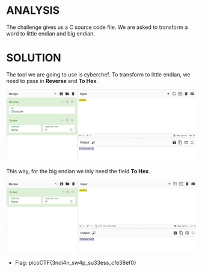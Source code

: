 # ANALYSIS
The challenge gives us a C source code file. We are asked to transform a word to little endian and big endian.  
  

# SOLUTION
The tool we are going to use is cyberchef. To transform to little endian, we need to pass in **Reverse** and **To Hex**.  
  


![](assets/solve1.png)  
  

This way, for the big endian we inly need the field **To Hex**.  
  

![](assets/solve2.png)  
  


* Flag: picoCTF{3ndi4n_sw4p_su33ess_cfe38ef0}
